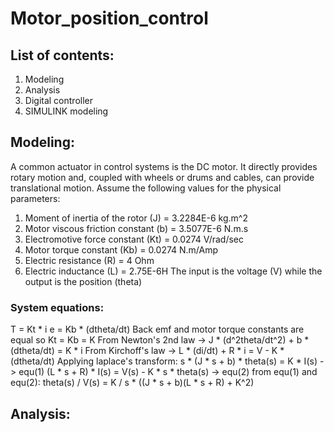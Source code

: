 # Motor_position_control
## List of contents:
1. Modeling
2. Analysis
3. Digital controller
4. SIMULINK modeling
## Modeling:
A common actuator in control systems is the DC motor. It directly provides rotary motion and, coupled with wheels or drums and cables, can provide translational motion.
Assume the following values for the physical parameters:
1. Moment of inertia of the rotor (J) = 3.2284E-6 kg.m^2
2. Motor viscous friction constant (b) = 3.5077E-6 N.m.s
3. Electromotive force constant (Kt) = 0.0274 V/rad/sec
4. Motor torque constant (Kb) = 0.0274 N.m/Amp
5. Electric resistance (R) = 4 Ohm
6. Electric inductance (L) = 2.75E-6H
The input is the voltage (V) while the output is the position (theta)
### System equations:
T = Kt * i
e = Kb * (dtheta/dt)
Back emf and motor torque constants are equal so Kt = Kb = K
From Newton's 2nd law -> J * (d^2theta/dt^2) + b * (dtheta/dt) = K * i
From Kirchoff's law -> L * (di/dt) + R * i = V - K * (dtheta/dt)
Applying laplace's transform:
s * (J * s + b) * theta(s) = K * I(s) -> equ(1)
(L * s + R) * I(s) = V(s) - K * s * theta(s) -> equ(2)
from equ(1) and equ(2):
theta(s) / V(s) = K / s * ((J * s + b)(L * s + R) + K^2)
## Analysis:
